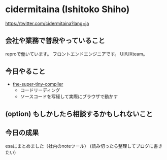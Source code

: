 # cidermitaina (Ishitoko Shiho)
https://twitter.com/cidermitaina?lang=ja

## 会社や業務で普段やっていること
reproで働いています。
フロントエンドエンジニアです。
UI/UXteam。

## 今日やること
- [the-super-tiny-compiler](https://the-super-tiny-compiler.glitch.me)
  - コードリーディング
  - ソースコードを写経して実際にブラウザで動かす


## (option) もしかしたら相談するかもしれないこと


## 今日の成果
esaにまとめました（社内のnoteツール）
(読み切ったら整理してブログに書きたい)
